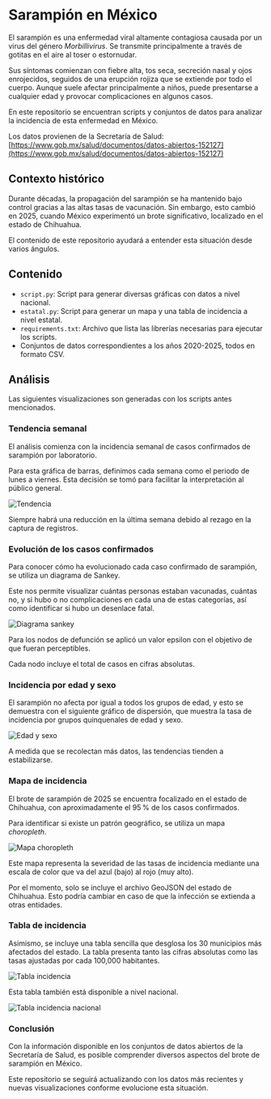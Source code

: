 # Sarampión en México

El sarampión es una enfermedad viral altamente contagiosa causada por un virus del género *Morbillivirus*. Se transmite principalmente a través de gotitas en el aire al toser o estornudar.

Sus síntomas comienzan con fiebre alta, tos seca, secreción nasal y ojos enrojecidos, seguidos de una erupción rojiza que se extiende por todo el cuerpo. Aunque suele afectar principalmente a niños, puede presentarse a cualquier edad y provocar complicaciones en algunos casos.

En este repositorio se encuentran scripts y conjuntos de datos para analizar la incidencia de esta enfermedad en México.

Los datos provienen de la Secretaría de Salud: [https://www.gob.mx/salud/documentos/datos-abiertos-152127](https://www.gob.mx/salud/documentos/datos-abiertos-152127)

## Contexto histórico

Durante décadas, la propagación del sarampión se ha mantenido bajo control gracias a las altas tasas de vacunación. Sin embargo, esto cambió en 2025, cuando México experimentó un brote significativo, localizado en el estado de Chihuahua.

El contenido de este repositorio ayudará a entender esta situación desde varios ángulos.

## Contenido

* `script.py`: Script para generar diversas gráficas con datos a nivel nacional.
* `estatal.py`: Script para generar un mapa y una tabla de incidencia a nivel estatal.
* `requirements.txt`: Archivo que lista las librerías necesarias para ejecutar los scripts.
* Conjuntos de datos correspondientes a los años 2020-2025, todos en formato CSV.

## Análisis

Las siguientes visualizaciones son generadas con los scripts antes mencionados.

### Tendencia semanal

El análisis comienza con la incidencia semanal de casos confirmados de sarampión por laboratorio.

Para esta gráfica de barras, definimos cada semana como el periodo de lunes a viernes. Esta decisión se tomó para facilitar la interpretación al público general.

![Tendencia](./imgs/tendencia_2025.png)

Siempre habrá una reducción en la última semana debido al rezago en la captura de registros.

### Evolución de los casos confirmados

Para conocer cómo ha evolucionado cada caso confirmado de sarampión, se utiliza un diagrama de Sankey.

Este nos permite visualizar cuántas personas estaban vacunadas, cuántas no, y si hubo o no complicaciones en cada una de estas categorías, así como identificar si hubo un desenlace fatal.

![Diagrama sankey](./imgs/evolucion_2025.png)

Para los nodos de defunción se aplicó un valor epsilon con el objetivo de que fueran perceptibles.

Cada nodo incluye el total de casos en cifras absolutas.

### Incidencia por edad y sexo

El sarampión no afecta por igual a todos los grupos de edad, y esto se demuestra con el siguiente gráfico de dispersión, que muestra la tasa de incidencia por grupos quinquenales de edad y sexo.

![Edad y sexo](./imgs/tasas_edad_2025.png)

A medida que se recolectan más datos, las tendencias tienden a estabilizarse.

### Mapa de incidencia

El brote de sarampión de 2025 se encuentra focalizado en el estado de Chihuahua, con aproximadamente el 95 % de los casos confirmados.

Para identificar si existe un patrón geográfico, se utiliza un mapa *choropleth*.

![Mapa choropleth](./imgs/mapa_2025_8.png)

Este mapa representa la severidad de las tasas de incidencia mediante una escala de color que va del azul (bajo) al rojo (muy alto).

Por el momento, solo se incluye el archivo GeoJSON del estado de Chihuahua. Esto podría cambiar en caso de que la infección se extienda a otras entidades.

### Tabla de incidencia

Asimismo, se incluye una tabla sencilla que desglosa los 30 municipios más afectados del estado. La tabla presenta tanto las cifras absolutas como las tasas ajustadas por cada 100,000 habitantes.

![Tabla incidencia](./imgs/tabla_2025_8.png)

Esta tabla también está disponible a nivel nacional.

![Tabla incidencia nacional](./imgs/tabla_2025.png)

### Conclusión

Con la información disponible en los conjuntos de datos abiertos de la Secretaría de Salud, es posible comprender diversos aspectos del brote de sarampión en México.

Este repositorio se seguirá actualizando con los datos más recientes y nuevas visualizaciones conforme evolucione esta situación.
